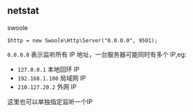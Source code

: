 ## netstat

swoole

    $http = new Swoole\Http\Server("0.0.0.0", 9501);

`0.0.0.0` 表示监听所有 IP 地址，一台服务器可能同时有多个 IP,eg:

 - `127.0.0.1` 本地回环 IP
 - `192.168.1.100` 局域网 IP
 - `210.127.20.2` 外网 IP
 
这里也可以单独指定监听一个IP